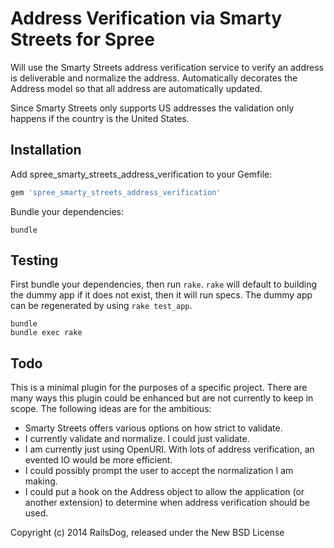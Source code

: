 Address Verification via Smarty Streets for Spree
=================================================

Will use the Smarty Streets address verification service to verify an address
is deliverable and normalize the address. Automatically decorates the Address
model so that all address are automatically updated.

Since Smarty Streets only supports US addresses the validation only happens
if the country is the United States.

Installation
------------

Add spree_smarty_streets_address_verification to your Gemfile:

```ruby
gem 'spree_smarty_streets_address_verification'
```

Bundle your dependencies:

```shell
bundle
```

Testing
-------

First bundle your dependencies, then run `rake`. `rake` will default to building the dummy app if it does not exist, then it will run specs. The dummy app can be regenerated by using `rake test_app`.

```shell
bundle
bundle exec rake
```

Todo
----

This is a minimal plugin for the purposes of a specific project. There are many
ways this plugin could be enhanced but are not currently to keep in scope. The
following ideas are for the ambitious:

* Smarty Streets offers various options on how strict to validate.
* I currently validate and normalize. I could just validate.
* I am currently just using OpenURI. With lots of address verification, an
  evented IO would be more efficient.
* I could possibly prompt the user to accept the normalization I am making.
* I could put a hook on the Address object to allow the application (or another
  extension) to determine when address verification should be used.

Copyright (c) 2014 RailsDog, released under the New BSD License
